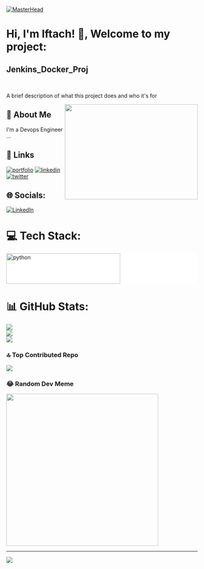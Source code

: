 [![MasterHead](https://thecloudlegion.com/images/devops.gif)](https://rishavchanda.io)

# Hi, I'm Iftach! 👋, Welcome to my project:
##  Jenkins_Docker_Proj

<br/>

A brief description of what this project does and who it's for

<img src="https://cdn.hashnode.com/res/hashnode/image/upload/v1689486594104/0883007c-df25-4d04-90f9-16a033cece42.gif" align="right" height="250" width="350" />


## 🚀 About Me
I'm a Devops Engineer ...


## 🔗 Links
[![portfolio](https://img.shields.io/badge/my_portfolio-000?style=for-the-badge&logo=ko-fi&logoColor=white)](https://katherineoelsner.com/)
[![linkedin](https://img.shields.io/badge/linkedin-0A66C2?style=for-the-badge&logo=linkedin&logoColor=white)](https://www.linkedin.com/)
[![twitter](https://img.shields.io/badge/twitter-1DA1F2?style=for-the-badge&logo=twitter&logoColor=white)](https://twitter.com/)


## 🌐 Socials:
[![LinkedIn](https://img.shields.io/badge/LinkedIn-%230077B5.svg?logo=linkedin&logoColor=white)](https://linkedin.com/in/https://www.linkedin.com/in/iftach-z-19931491/) 

# 💻 Tech Stack:
<div style="background-color: white;"><img src="https://upload.wikimedia.org/wikipedia/commons/thumb/e/e3/Jenkins_logo_with_title.svg/640px-Jenkins_logo_with_title.svg.png" alt="python" width="300" height="80"/> </div>

# 📊 GitHub Stats:
![](https://github-readme-stats.vercel.app/api?username=iftachzilcapaz&theme=dark&hide_border=false&include_all_commits=false&count_private=false)<br/>
![](https://github-readme-streak-stats.herokuapp.com/?user=iftachzilcapaz&theme=dark&hide_border=false)<br/>
![](https://github-readme-stats.vercel.app/api/top-langs/?username=iftachzilcapaz&theme=dark&hide_border=false&include_all_commits=false&count_private=false&layout=compact)

### 🔝 Top Contributed Repo
![](https://github-contributor-stats.vercel.app/api?username=iftachzilcapaz&limit=5&theme=dark&combine_all_yearly_contributions=true)

### 😂 Random Dev Meme
<img src='https://randommeme-five.vercel.app/' style="height: 400px;"/>

---
[![](https://visitcount.itsvg.in/api?id=iftachzilcapaz&icon=0&color=0)](https://visitcount.itsvg.in)

<!-- Proudly created with GPRM ( https://gprm.itsvg.in ) -->

